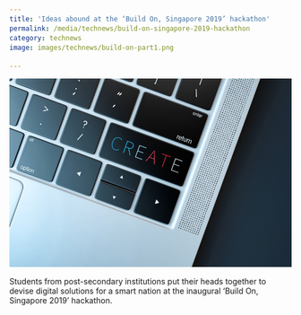 ```yaml
---
title: 'Ideas abound at the ‘Build On, Singapore 2019’ hackathon'
permalink: /media/technews/build-on-singapore-2019-hackathon
category: technews
image: images/technews/build-on-part1.png

---
```



![Ideas abound at the ‘Build On, Singapore 2019’ hackathon](/images/technews/build-on-part1.png)

Students from post-secondary institutions put their heads together to devise digital solutions for a smart nation at the inaugural ‘Build On, Singapore 2019’ hackathon.
